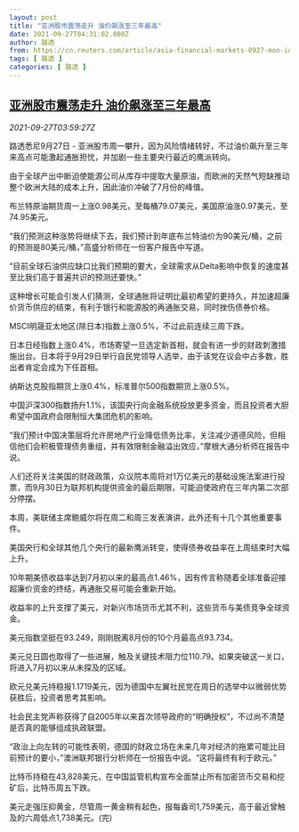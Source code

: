 ```yaml
---
layout: post
title: "亚洲股市震荡走升 油价飙涨至三年最高"
date: 2021-09-27T04:31:02.000Z
author: 路透
from: https://cn.reuters.com/article/asia-financial-markets-0927-mon-idCNKBS2GN06N
tags: [ 路透 ]
categories: [ 路透 ]
---
```

<!--1632717062000-->
[亚洲股市震荡走升 油价飙涨至三年最高](https://cn.reuters.com/article/asia-financial-markets-0927-mon-idCNKBS2GN06N)
------

<div>
<div><i>2021-09-27T03:59:27Z</i></div><p>路透悉尼9月27日 - 亚洲股市周一攀升，因为风险情绪转好，不过油价飙升至三年来高点可能激起通胀担忧，并加剧一些主要央行最近的鹰派转向。</p><p>由于全球产出中断迫使能源公司从库存中提取大量原油，而欧洲的天然气短缺推动整个欧洲大陆的成本上升，因此油价冲破了7月份的峰值。</p><p>布兰特原油期货周一上涨0.98美元，至每桶79.07美元，美国原油涨0.97美元，至74.95美元。</p><p>“我们预测这种涨势将继续下去，我们预计到年底布兰特油价为90美元/桶，之前的预测是80美元/桶，”高盛分析师在一份客户报告中写道。</p><p>“目前全球石油供应缺口比我们预期的要大，全球需求从Delta影响中恢复的速度甚至比我们高于普遍共识的预测还要快。”</p><p>这种增长可能会引发人们猜测，全球通胀将证明比最初希望的更持久，并加速超廉价货币供应的结束，有利于银行和能源股的再通胀交易，同时挫伤债券价格。</p><p>MSCI明晟亚太地区(除日本)指数上涨0.5%，不过此前连续三周下跌。</p><p>日本日经指数上涨0.4%，市场寄望一旦选定新首相，就会有进一步的财政刺激措施出台。日本将于9月29日举行自民党领导人选举，由于该党在议会中占多数，胜出者肯定会成为下任首相。</p><p>纳斯达克股指期货上涨0.4%，标准普尔500指数期货上涨0.5%。</p><p>中国沪深300指数扬升1.1%，该国央行向金融系统投放更多资金，而且投资者大胆希望中国政府会限制恒大集团危机的影响。</p><p>“我们预计中国决策层将允许房地产行业降低债务比率，关注减少道德风险，但相信他们会积极管理债务重组，并有效限制金融溢出效应，”摩根大通分析师在报告中说。</p><p>人们还将关注美国的财政政策，众议院本周将对1万亿美元的基础设施法案进行投票，而9月30日为联邦机构提供资金的最后期限，可能迫使政府在三年内第二次部分停摆。</p><p>本周，美联储主席鲍威尔将在周二和周三发表演讲，此外还有十几个其他重要事件。</p><p>美国央行和全球其他几个央行的最新鹰派转变，使得债券收益率在上周结束时大幅上升。</p><p>10年期美债收益率达到7月初以来的最高点1.46%，因有传言称随着全球准备迎接超廉价资金的终结，再通胀交易可能会重新开始。</p><p>收益率的上升支撑了美元，对新兴市场货币尤其不利，这些货币与美债竞争全球资金。</p><p>美元指数坚挺在93.249，刚刚脱离8月份的10个月最高点93.734。</p><p>美元兑日圆也取得了一些进展，触及关键技术阻力位110.79。如果突破这一关口，将进入7月初以来从未探及的区域。</p><p>欧元兑美元持稳报1.1719美元，因为德国中左翼社民党在周日的选举中以微弱优势获胜后，投资者思考其影响。</p><p>社会民主党声称获得了自2005年以来首次领导政府的“明确授权”，不过尚不清楚是否真的能够组成执政联盟。</p><p>“政治上向左转的可能性表明，德国的财政立场在未来几年对经济的拖累可能比目前预计的要小，”澳洲联邦银行分析师在一份报告中说。“这将最终有利于欧元。”</p><p>比特币持稳在43,828美元，在中国监管机构宣布全面禁止所有加密货币交易和挖矿后，比特币周五下跌。</p><p>美元走强压抑黄金，尽管周一黄金稍有起色，报每盎司1,759美元，高于最近曾触及的六周低点1,738美元。(完)</p>
</div>

